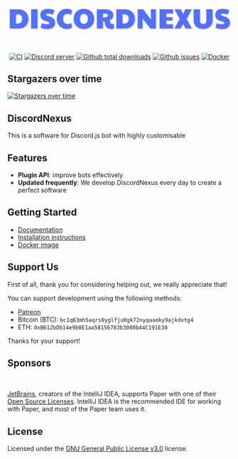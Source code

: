 <div align="center">
	<br />
	<p>
		<a href="https://github.com/DiscordNexusJS/DiscordNexus"><img src="./assets/img/banner.png" width="546" alt="discord.js" /></a>
	</p>
	<br />
	<p><a href="https://github.com/dnexusjs/DiscordNexus"><img src="https://github.com/dnexusjs/DiscordNexus/actions/workflows/build-docker-image.yml/badge.svg" alt="CI" /></a>
		<a href="https://discord.gg/6ayTMsaEsa"><img src="https://img.shields.io/discord/1241921327720431626?color=5865F2&logo=discord&logoColor=white" alt="Discord server" /></a>
		<a href="https://github.com/dnexusjs/DiscordNexus/releases"><img alt="Github total downloads" src="https://img.shields.io/github/downloads/dnexusjs/DiscordNexus/total?label=downloads%40total"></a>
		<a href="https://img.shields.io/github/issues/Naereen/StrapDown.js.svg"><img alt="Github issues" src="https://img.shields.io/github/issues/dnexusjs/DiscordNexus.svg"></a>
		<a href="https://https://docker.com/"><img alt="Docker" src="https://badgen.net/badge/icon/docker?icon=docker&label"></a>
	</p>
</div>

## Stargazers over time
[![Stargazers over time](https://starchart.cc/dnexusjs/DiscordNexus.svg?variant=adaptive)](https://starchart.cc/dnexusjs/DiscordNexus)

## DiscordNexus
This is a software for Discord.js bot with highly customisable

## Features
- **Plugin API**: improve bots effectively
- **Updated frequently**: We develop DiscordNexus every day to create a perfect software

## Getting Started
- [Documentation](https://discordnexus.readthedocs.io/)
- [Installation instructions](https://discordnexus.readthedocs.io/en/latest/usage.html#installation)
- [Docker image](https://github.com/dnexusjs/DiscordNexus/pkgs/container/discordnexus)

## Support Us
First of all, thank you for considering helping out, we really appreciate that!

You can support development using the following methods:
- [Patreon](https://www.patreon.com/discordnexusjs)
- Bitcoin (BTC): `bc1q63mh5aqrs0yglfju0gk72nyqaaeky9ajkdxtg4`
- ETH: `0xB612bDb14e9b0E1aa58156783b3000b44C191E30`

Thanks for your support!

## Sponsors
[<img src="https://user-images.githubusercontent.com/21148213/121807008-8ffc6700-cc52-11eb-96a7-2f6f260f8fda.png" alt="" width="150">](https://www.jetbrains.com)

[JetBrains](https://www.jetbrains.com/), creators of the IntelliJ IDEA, supports Paper with one of their [Open Source Licenses](https://www.jetbrains.com/opensource/). IntelliJ IDEA is the recommended IDE for working with Paper, and most of the Paper team uses it.

## License
Licensed under the [GNU General Public License v3.0](https://github.com/dnexusjs/DiscordNexus/blob/master/LICENSE) license.